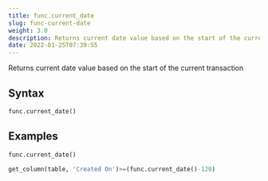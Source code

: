 ```yaml
---
title: func.current_date
slug: func-current-date
weight: 3.0
description: Returns current date value based on the start of the current transaction
date: 2022-01-25T07:39:55
---
```


Returns current date value based on the start of the current transaction

## Syntax
```python
func.current_date()
```

## Examples
```python
func.current_date()
```
```python
get_column(table, 'Created On')>=(func.current_date()-120)
```
